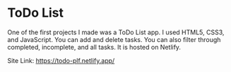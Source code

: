 # ToDo List
One of the first projects I made was a ToDo List app. I used HTML5, CSS3, and JavaScript. You can add and delete tasks. You can also filter through completed, incomplete, and all tasks. It is hosted on Netlify.

Site Link: https://todo-plf.netlify.app/

